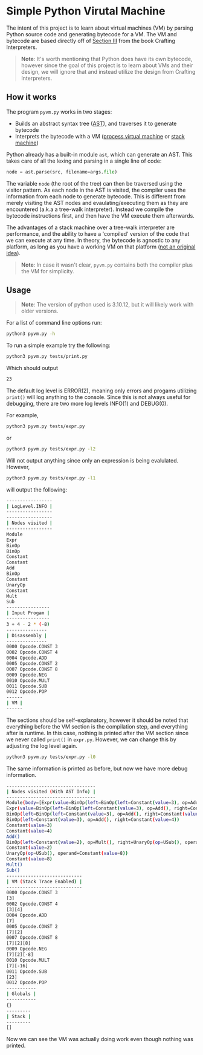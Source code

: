 # Simple Python Virutal Machine
The intent of this project is to learn about virtual machines (VM) by parsing Python source code and generating bytecode for a VM. The VM and bytecode are based directly off of [Section III](https://craftinginterpreters.com/a-bytecode-virtual-machine.html) from the book Crafting Interpreters.

>**__Note__**: It's worth mentioning that Python does have its own bytecode, however since the goal of this project is to learn about VMs and their design, we will ignore that and instead utilize the design from Crafting Interpreters.

## How it works
 The program `pyvm.py` works in two stages:

* Builds an abstract syntax tree ([AST](https://en.wikipedia.org/wiki/Abstract_syntax_tree)), and traverses it to generate bytecode
* Interprets the bytecode with a VM ([process virtual machine](https://en.wikipedia.org/wiki/Virtual_machine) or [stack machine](https://en.wikipedia.org/wiki/Stack_machine))

 Python already has a built-in module `ast`, which can generate an AST. This takes care of all the lexing and parsing in a single line of code:

```python
node = ast.parse(src, filename=args.file)
```

The variable `node` (the root of the tree) can then be traversed using the visitor pattern. As each node in the AST is visited, the compiler uses the information from each node to generate bytecode. This is different from merely visiting the AST nodes and evaulating/executing them as they are encountered (a.k.a a tree-walk interpreter). Instead we compile the bytecode instructions first, and then have the VM execute them afterwards.

The advantages of a stack machine over a tree-walk interpreter are performance, and the ability to have a 'compiled' version of the code that we can execute at any time. In theory, the bytecode is agnostic to any platform, as long as you have a working VM on that platform ([not an original idea](https://en.wikipedia.org/wiki/Java_virtual_machine)).

>**__Note__**: In case it wasn't clear, `pyvm.py` contains both the compiler plus the VM for simplicity.

## Usage
>**__Note__**: The version of python used is 3.10.12, but it will likely work with older versions.

For a list of command line options run:

```bash
python3 pyvm.py -h
```

To run a simple example try the following:

```bash
python3 pyvm.py tests/print.py
```

Which should output

```bash
23
```

The default log level is ERROR(2), meaning only errors and progams utilizing `print()` will log anything to the console. Since this is not always useful for debugging, there are two more log levels INFO(1) and DEBUG(0).

For example,

```bash
python3 pyvm.py tests/expr.py
```

or

```bash
python3 pyvm.py tests/expr.py -l2
```

Will not output anything since only an expression is being evalulated. However,

```bash
python3 pyvm.py tests/expr.py -l1
```

will output the following:

```bash
-----------------
| LogLevel.INFO |
-----------------
-----------------
| Nodes visited |
-----------------
Module
Expr
BinOp
BinOp
Constant
Constant
Add
BinOp
Constant
UnaryOp
Constant
Mult
Sub
----------------
| Input Progam |
----------------
3 + 4 - 2 * (-8)
---------------
| Disassembly |
---------------
0000 Opcode.CONST 3
0002 Opcode.CONST 4
0004 Opcode.ADD
0005 Opcode.CONST 2
0007 Opcode.CONST 8
0009 Opcode.NEG
0010 Opcode.MULT
0011 Opcode.SUB
0012 Opcode.POP
------
| VM |
------
```

The sections should be self-explanatory, however it should be noted that everything before the VM section is the compilation step, and everything after is runtime. In this case, nothing is printed after the VM section since we never called `print()` in `expr.py`. However, we can change this by adjusting the log level again.

```bash
python3 pyvm.py tests/expr.py -l0
```

The same information is printed as before, but now we have more debug information.


```bash
---------------------------------
| Nodes visited (With AST Info) |
---------------------------------
Module(body=[Expr(value=BinOp(left=BinOp(left=Constant(value=3), op=Add(), right=Constant(value=4)), op=Sub(), right=BinOp(left=Constant(value=2), op=Mult(), right=UnaryOp(op=USub(), operand=Constant(value=8)))))], type_ignores=[])
Expr(value=BinOp(left=BinOp(left=Constant(value=3), op=Add(), right=Constant(value=4)), op=Sub(), right=BinOp(left=Constant(value=2), op=Mult(), right=UnaryOp(op=USub(), operand=Constant(value=8)))))
BinOp(left=BinOp(left=Constant(value=3), op=Add(), right=Constant(value=4)), op=Sub(), right=BinOp(left=Constant(value=2), op=Mult(), right=UnaryOp(op=USub(), operand=Constant(value=8))))
BinOp(left=Constant(value=3), op=Add(), right=Constant(value=4))
Constant(value=3)
Constant(value=4)
Add()
BinOp(left=Constant(value=2), op=Mult(), right=UnaryOp(op=USub(), operand=Constant(value=8)))
Constant(value=2)
UnaryOp(op=USub(), operand=Constant(value=8))
Constant(value=8)
Mult()
Sub()
----------------------------
| VM (Stack Trace Enabled) |
----------------------------
0000 Opcode.CONST 3
[3]
0002 Opcode.CONST 4
[3][4]
0004 Opcode.ADD
[7]
0005 Opcode.CONST 2
[7][2]
0007 Opcode.CONST 8
[7][2][8]
0009 Opcode.NEG
[7][2][-8]
0010 Opcode.MULT
[7][-16]
0011 Opcode.SUB
[23]
0012 Opcode.POP
-----------
| Globals |
-----------
{}
---------
| Stack |
---------
[]
```

Now we can see the VM was actually doing work even though nothing was printed.
